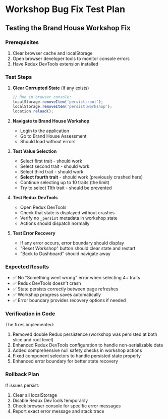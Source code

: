 # Workshop Bug Fix Test Plan

## Testing the Brand House Workshop Fix

### Prerequisites
1. Clear browser cache and localStorage
2. Open browser developer tools to monitor console errors
3. Have Redux DevTools extension installed

### Test Steps

1. **Clear Corrupted State** (if any exists)
   ```javascript
   // Run in browser console:
   localStorage.removeItem('persist:root');
   localStorage.removeItem('persist:workshop');
   location.reload();
   ```

2. **Navigate to Brand House Workshop**
   - Login to the application
   - Go to Brand House Assessment
   - Should load without errors

3. **Test Value Selection**
   - Select first trait - should work
   - Select second trait - should work
   - Select third trait - should work
   - **Select fourth trait** - should work (previously crashed here)
   - Continue selecting up to 10 traits (the limit)
   - Try to select 11th trait - should be prevented

4. **Test Redux DevTools**
   - Open Redux DevTools
   - Check that state is displayed without crashes
   - Verify no `_persist` metadata in workshop state
   - Actions should dispatch normally

5. **Test Error Recovery**
   - If any error occurs, error boundary should display
   - "Reset Workshop" button should clear state and restart
   - "Back to Dashboard" should navigate away

### Expected Results
- ✅ No "Something went wrong" error when selecting 4+ traits
- ✅ Redux DevTools doesn't crash
- ✅ State persists correctly between page refreshes
- ✅ Workshop progress saves automatically
- ✅ Error boundary provides recovery options if needed

### Verification in Code
The fixes implemented:
1. Removed double Redux persistence (workshop was persisted at both slice and root level)
2. Enhanced Redux DevTools configuration to handle non-serializable data
3. Added comprehensive null safety checks in workshop actions
4. Fixed component selectors to handle persisted state properly
5. Enhanced error boundary for better state recovery

### Rollback Plan
If issues persist:
1. Clear all localStorage
2. Disable Redux DevTools temporarily
3. Check browser console for specific error messages
4. Report exact error message and stack trace